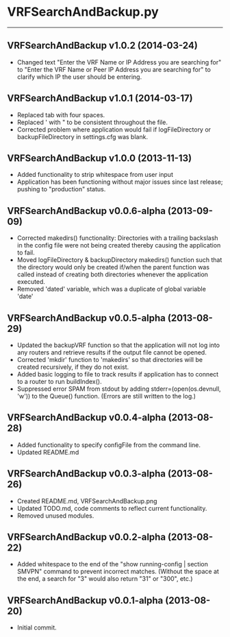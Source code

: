 # VRFSearchAndBackup.py #
---

## VRFSearchAndBackup v1.0.2 (2014-03-24) ##
* Changed text "Enter the VRF Name or IP Address you are searching for" to
  "Enter the VRF Name or Peer IP Address you are searching for" to clarify
  which IP the user should be entering.

## VRFSearchAndBackup v1.0.1 (2014-03-17) ##
* Replaced tab with four spaces.
* Replaced ' with " to be consistent throughout the file.
* Corrected problem where application would fail if logFileDirectory or 
  backupFileDirectory in settings.cfg was blank.

## VRFSearchAndBackup v1.0.0 (2013-11-13) ##
* Added functionality to strip whitespace from user input
* Application has been functioning without major issues since last release;
  pushing to "production" status.

## VRFSearchAndBackup v0.0.6-alpha (2013-09-09) ##
* Corrected makedirs() functionality: Directories with a trailing backslash
  in the config file were not being created thereby causing the application
  to fail.
* Moved logFileDirectory & backupDirectory makedirs() function such that the
  directory would only be created if/when the parent function was called
  instead of creating both directories whenever the application executed.
* Removed 'dated' variable, which was a duplicate of global variable 'date'

## VRFSearchAndBackup v0.0.5-alpha (2013-08-29) ##
* Updated the backupVRF function so that the application will not log into
  any routers and retrieve results if the output file cannot be opened.
* Corrected 'mkdir' function to 'makedirs' so that directories will be
  created recursively, if they do not exist.
* Added basic logging to file to track results if application has to connect
  to a router to run buildIndex().
* Suppressed error SPAM from stdout by adding stderr=(open(os.devnull, 'w'))
  to the Queue() function. (Errors are still written to the log.)

## VRFSearchAndBackup v0.0.4-alpha (2013-08-28) ##
* Added functionality to specify configFile from the command line.
* Updated README.md

## VRFSearchAndBackup v0.0.3-alpha (2013-08-26) ##
* Created README.md, VRFSearchAndBackup.png
* Updated TODO.md, code comments to reflect current functionality.  
* Removed unused modules.

## VRFSearchAndBackup v0.0.2-alpha (2013-08-22) ##
* Added whitespace to the end of the "show running-config | section SMVPN"
  command to prevent incorrect matches.  (Without the space at the end, a
  search for "3" would also return "31" or "300", etc.)

## VRFSearchAndBackup v0.0.1-alpha (2013-08-20) ##
* Initial commit.